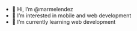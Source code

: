 - 👋 Hi, I’m @marmelendez
- 👀 I’m interested in mobile and web development
- 🌱 I’m currently learning web development

<!---
marmelendez/marmelendez is a ✨ special ✨ repository because its `README.md` (this file) appears on your GitHub profile.
You can click the Preview link to take a look at your changes.
--->
